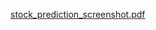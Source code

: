 
[stock_prediction_screenshot.pdf](https://github.com/siddharth200211/stocktrendprediction/files/14664257/stock_prediction_screenshot.pdf)
